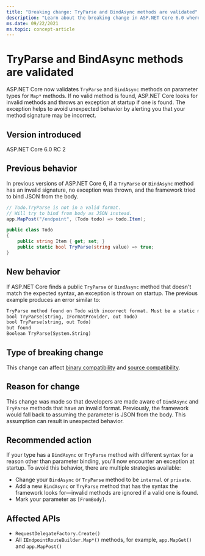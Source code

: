 ```yaml
---
title: "Breaking change: TryParse and BindAsync methods are validated"
description: "Learn about the breaking change in ASP.NET Core 6.0 where `TryParse` and `BindAsync` methods on parameter types for `Map*` methods are validated at startup."
ms.date: 09/22/2021
ms.topic: concept-article
---
```

# TryParse and BindAsync methods are validated

ASP.NET Core now validates `TryParse` and `BindAsync` methods on parameter types for `Map*` methods. If no valid method is found, ASP.NET Core looks for invalid methods and throws an exception at startup if one is found. The exception helps to avoid unexpected behavior by alerting you that your method signature may be incorrect.

## Version introduced

ASP.NET Core 6.0 RC 2

## Previous behavior

In previous versions of ASP.NET Core 6, if a  `TryParse` or `BindAsync` method has an invalid signature, no exception was thrown, and the framework tried to bind JSON from the body.

```csharp
// Todo.TryParse is not in a valid format.
// Will try to bind from body as JSON instead.
app.MapPost("/endpoint", (Todo todo) => todo.Item);

public class Todo
{
    public string Item { get; set; }
    public static bool TryParse(string value) => true;
}
```

## New behavior

If ASP.NET Core finds a public `TryParse` or `BindAsync` method that doesn't match the expected syntax, an exception is thrown on startup. The previous example produces an error similar to:

```txt
TryParse method found on Todo with incorrect format. Must be a static method with format
bool TryParse(string, IFormatProvider, out Todo)
bool TryParse(string, out Todo)
but found
Boolean TryParse(System.String)
```

## Type of breaking change

This change can affect [binary compatibility](../../categories.md#binary-compatibility) and [source compatibility](../../categories.md#source-compatibility).

## Reason for change

This change was made so that developers are made aware of `BindAsync` and `TryParse` methods that have an invalid format. Previously, the framework would fall back to assuming the parameter is JSON from the body. This assumption can result in unexpected behavior.

## Recommended action

If your type has a `BindAsync` or `TryParse` method with different syntax for a reason other than parameter binding, you'll now encounter an exception at startup. To avoid this behavior, there are multiple strategies available:

- Change your `BindAsync` or `TryParse` method to be `internal` or `private`.
- Add a new `BindAsync` or `TryParse` method that has the syntax the framework looks for&mdash;invalid methods are ignored if a valid one is found.
- Mark your parameter as `[FromBody]`.

## Affected APIs

- `RequestDelegateFactory.Create()`
- All `IEndpointRouteBuilder.Map*()` methods, for example, `app.MapGet()` and `app.MapPost()`
